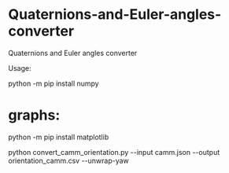 # Quaternions-and-Euler-angles-converter
Quaternions and Euler angles converter


Usage:

python -m pip install numpy
# graphs:
python -m pip install matplotlib

python convert_camm_orientation.py --input camm.json --output orientation_camm.csv --unwrap-yaw

